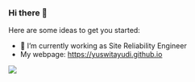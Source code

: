 ### Hi there 👋


<!-- **yuswitayudi/yuswitayudi** is a ✨ _special_ ✨ repository because its `README.md` (this file) appears on your GitHub profile. -->

Here are some ideas to get you started:

- 🔭 I’m currently working as Site Reliability Engineer
- My webpage: https://yuswitayudi.github.io

![](https://komarev.com/ghpvc/?username=yuswitayudi&style=flat-square)
